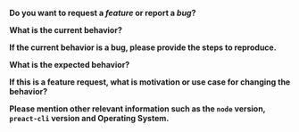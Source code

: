 <!-- Please don't delete this template -->
<!-- Before creating an issue please make sure you are using the latest version of preact-cli. -->

**Do you want to request a *feature* or report a *bug*?**

**What is the current behavior?**

**If the current behavior is a bug, please provide the steps to reproduce.**

<!-- A great way to do this is to provide your configuration via a GitHub gist. -->

**What is the expected behavior?**

**If this is a feature request, what is motivation or use case for changing the behavior?**

**Please mention other relevant information such as the `node` version, `preact-cli` version and Operating System.**
